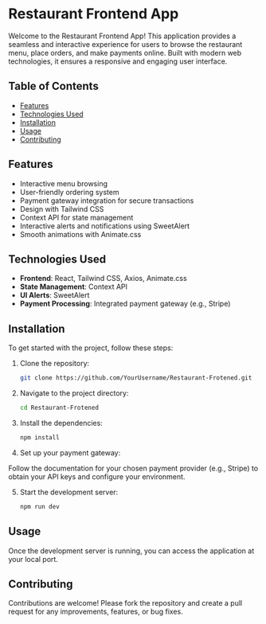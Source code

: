 # Restaurant Frontend App

Welcome to the Restaurant Frontend App! This application provides a seamless and interactive experience for users to browse the restaurant menu, place orders, and make payments online. Built with modern web technologies, it ensures a responsive and engaging user interface.

## Table of Contents

- [Features](#features)
- [Technologies Used](#technologies-used)
- [Installation](#installation)
- [Usage](#usage)
- [Contributing](#contributing)


## Features

- Interactive menu browsing
- User-friendly ordering system
- Payment gateway integration for secure transactions
- Design with Tailwind CSS
- Context API for state management
- Interactive alerts and notifications using SweetAlert
- Smooth animations with Animate.css

## Technologies Used

- **Frontend**: React, Tailwind CSS, Axios, Animate.css
- **State Management**: Context API
- **UI Alerts**: SweetAlert
- **Payment Processing**: Integrated payment gateway (e.g., Stripe)

## Installation

To get started with the project, follow these steps:

1. Clone the repository:

   ```bash
   git clone https://github.com/YourUsername/Restaurant-Frotened.git

2. Navigate to the project directory:

   ```bash
   cd Restaurant-Frotened
   
3. Install the dependencies:

   ```bash
   npm install

4. Set up your payment gateway:

   
  Follow the documentation for your chosen payment provider (e.g., Stripe) to obtain your API keys and configure your environment.
   

5. Start the development server:

   ```bash
   npm run dev


## Usage

Once the development server is running, you can access the application at your local port.

## Contributing

Contributions are welcome! Please fork the repository and create a pull request for any improvements, features, or bug fixes.


